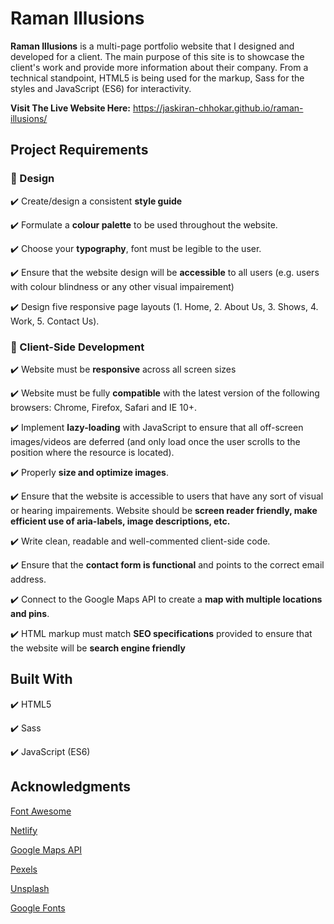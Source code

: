 # Raman Illusions 

**Raman Illusions** is a multi-page portfolio website that I designed and developed for a client. The main purpose of this site is to showcase the client's work and provide more information about their company. From a technical standpoint, HTML5 is being used for the markup, Sass for the styles and JavaScript (ES6) for interactivity. 

**Visit The Live Website Here:** https://jaskiran-chhokar.github.io/raman-illusions/

## Project Requirements 

  ### :art: Design 
  :heavy_check_mark: Create/design a consistent **style guide**
  
  :heavy_check_mark: Formulate a **colour palette** to be used throughout the website.
  
  :heavy_check_mark: Choose your **typography**, font must be legible to the user. 
  
  :heavy_check_mark: Ensure that the website design will be **accessible** to all users (e.g. users with colour blindness or any other visual impairement)
  
  :heavy_check_mark: Design five responsive page layouts (1. Home, 2. About Us, 3. Shows, 4. Work, 5. Contact Us). 
     
  ### :iphone: Client-Side Development
  :heavy_check_mark: Website must be **responsive** across all screen sizes 
  
  :heavy_check_mark: Website must be fully **compatible** with the latest version of the following browsers: Chrome, Firefox, Safari and IE 10+. 
  
  :heavy_check_mark: Implement **lazy-loading** with JavaScript to ensure that all off-screen images/videos are deferred (and only load once the user scrolls to the position where the resource is located). 
  
  :heavy_check_mark: Properly **size and optimize images**.
  
  :heavy_check_mark: Ensure that the website is accessible to users that have any sort of visual or hearing impairements. Website should be **screen reader friendly, make efficient use of aria-labels, image descriptions, etc.** 
  
  :heavy_check_mark: Write clean, readable and well-commented client-side code.
  
  :heavy_check_mark: Ensure that the **contact form is functional** and points to the correct email address. 
  
  :heavy_check_mark: Connect to the Google Maps API to create a **map with multiple locations and pins**. 
  
  :heavy_check_mark: HTML markup must match **SEO specifications** provided to ensure that the website will be **search engine friendly**
  
## Built With 
:heavy_check_mark: HTML5 

:heavy_check_mark: Sass

:heavy_check_mark: JavaScript (ES6)

## Acknowledgments 

[Font Awesome](https://fontawesome.com/)

[Netlify](https://www.netlify.com/)

[Google Maps API](https://developers.google.com/maps/documentation)

[Pexels](https://www.pexels.com/)

[Unsplash](https://unsplash.com/)

[Google Fonts](https://fonts.google.com/)
